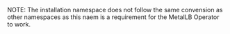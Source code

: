 NOTE: The installation namespace does not follow the same convension as other namespaces as this naem is a requirement for the MetalLB Operator to work.
